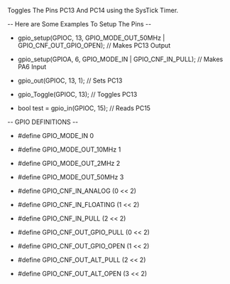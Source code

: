 Toggles The Pins PC13 And PC14 using the SysTick Timer.

-- Here are Some Examples To Setup The Pins --

* gpio_setup(GPIOC, 13, GPIO_MODE_OUT_50MHz | GPIO_CNF_OUT_GPIO_OPEN);		// Makes PC13 Output

* gpio_setup(GPIOA, 6, GPIO_MODE_IN | GPIO_CNF_IN_PULL);			// Makes PA6  Input 

* gpio_out(GPIOC, 13, 1);					// Sets PC13

* gpio_Toggle(GPIOC, 13);					// Toggles PC13

* bool test = gpio_in(GPIOC, 15);			 	// Reads PC15
	


--  GPIO  DEFINITIONS --

* #define GPIO_MODE_IN		0
* #define GPIO_MODE_OUT_10MHz	1
* #define GPIO_MODE_OUT_2MHz	2
* #define GPIO_MODE_OUT_50MHz	3

* #define GPIO_CNF_IN_ANALOG	(0 << 2)
* #define GPIO_CNF_IN_FLOATING	(1 << 2)
* #define GPIO_CNF_IN_PULL	(2 << 2)
* #define GPIO_CNF_OUT_GPIO_PULL	(0 << 2)
* #define GPIO_CNF_OUT_GPIO_OPEN	(1 << 2)
* #define GPIO_CNF_OUT_ALT_PULL		(2 << 2)
* #define GPIO_CNF_OUT_ALT_OPEN		(3 << 2)
